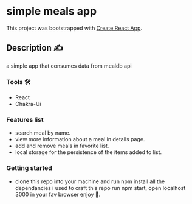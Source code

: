 # simple meals app

This project was bootstrapped with [Create React App](https://github.com/facebook/create-react-app).

## Description ✍

a simple app that consumes data from mealdb api

### Tools 🛠

- React
- Chakra-Ui

### Features list

- search meal by name.
- view more information about a meal in details page.
- add and remove meals in favorite list.
- local storage for the persistence of the items added to list.

### Getting started

- clone this repo into your machine and run npm install all the dependancies i used to craft this repo
  run npm start, open localhost 3000 in your fav browser enjoy 🎉.
